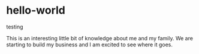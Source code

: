 # hello-world
testing

This is an interesting little bit of knowledge about me and my family. We are starting to build my business and I am excited to see where it goes.
